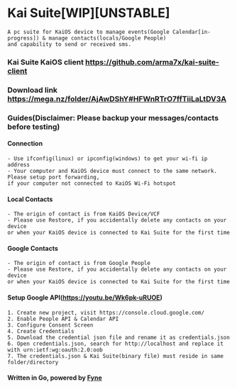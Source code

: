 # Kai Suite[WIP][UNSTABLE]

```What is the purpose Kai Suite ?
A pc suite for KaiOS device to manage events(Google Calendar[in-progress]) & manage contacts(locals/Google People)
and capability to send or received sms.
```

### Kai Suite KaiOS client https://github.com/arma7x/kai-suite-client

### Download link https://mega.nz/folder/AjAwDShY#HFWnRTrO7ffTiiLaLtDV3A

### Guides(Disclaimer: Please backup your messages/contacts before testing)

#### Connection
```
- Use ifconfig(linux) or ipconfig(windows) to get your wi-fi ip address
- Your computer and KaiOS device must connect to the same network. Please setup port forwarding,
if your computer not connected to KaiOS Wi-Fi hotspot
```

#### Local Contacts
```
- The origin of contact is from KaiOS Device/VCF
- Please use Restore, if you accidentally delete any contacts on your device
or when your KaiOS device is connected to Kai Suite for the first time
```

#### Google Contacts
```
- The origin of contact is from Google People
- Please use Restore, if you accidentally delete any contacts on your device
or when your KaiOS device is connected to Kai Suite for the first time
```

#### Setup Google API(https://youtu.be/Wk6pk-uRUOE)
```
1. Create new project, visit https://console.cloud.google.com/
2. Enable People API & Calendar API
3. Configure Consent Screen
4. Create Credentials
5. Download the credential json file and rename it as credentials.json
6. Open credentials.json, search for http://localhost and replace it with urn:ietf:wg:oauth:2.0:oob
7. The credentials.json & Kai Suite(binary file) must reside in same folder/directory
```

#### Written in Go, powered by [Fyne](https://github.com/fyne-io/fyne)
